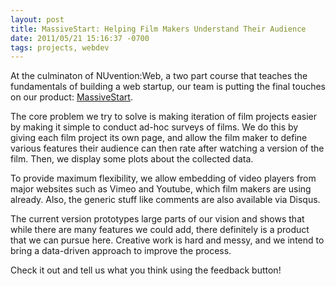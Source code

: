 ```yaml
---
layout: post
title: MassiveStart: Helping Film Makers Understand Their Audience
date: 2011/05/21 15:16:37 -0700
tags: projects, webdev
---
```


At the culminaton of NUvention:Web, a two part course that teaches the fundamentals of
building a web startup, our team is putting the final touches on our product: 
[MassiveStart][1].

The core problem we try to solve is making iteration of film projects easier by making
it simple to conduct ad-hoc surveys of films. We do this by giving each film project its
own page, and allow the film maker to define various features their audience can then rate
after watching a version of the film. Then, we display some plots about the collected data.

To provide maximum flexibility, we allow embedding of
video players from major websites such as Vimeo and Youtube, which film makers are using
already. Also, the generic stuff like comments are also available via Disqus.

The current version prototypes large parts of our vision and shows that while there are many
features we could add, there definitely is a product that we can pursue here. Creative work
is hard and messy, and we intend to bring a data-driven approach to improve the process.

Check it out and tell us what you think using the feedback button!

[1]: http://massivestart.heroku.com
